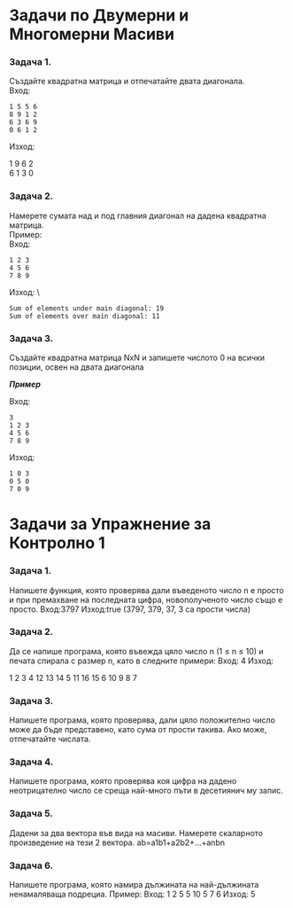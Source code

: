 # Задачи по Двумерни и Многомерни Масиви

### Задача 1.

Създайте квадратна матрица и отпечатайте двата диагонала.\
Вход:

```
1 5 5 6
8 9 1 2
6 3 6 9
0 6 1 2
```

Изход:

1 9 6 2 \
6 1 3 0

### Задача 2.

Намерете сумата над и под главния диагонал на дадена квадратна матрица. \
Пример: \
Вход:

```
1 2 3
4 5 6
7 8 9
```

Изход: \
```
Sum of elements under main diagonal: 19
Sum of elements over main diagonal: 11
```

### Задача 3.

Създайте квадратна матрица NxN и запишете числото 0 на всички позиции, освен на двата диагонала

***Пример***

Вход:
```
3
1 2 3
4 5 6
7 8 9
```

Изход:

```
1 0 3
0 5 0
7 0 9
```


# Задачи за Упражнение за Контролно 1

### Задача 1.

Напишете функция, която проверява дали въведеното число n е просто и при премахване на последната цифра, новополученото число също е просто.
Вход:3797
Изход:true (3797, 379, 37, 3 са прости числа)

### Задача 2.

Да се напише програма, която въвежда цяло число n (1 ≤ n ≤ 10) и печата спирала с размер n, като в следните примери: Вход: 4 Изход:

1  2  3  4 
12 13 14 5
11 16 15 6
10 9  8  7

### Задача 3.

Напишете програма, която проверява, дали цяло положително число може да бъде представено, като сума от прости такива. Ако може, отпечатайте числата.

### Задача 4. 

Напишете програма, която проверява коя цифра на дадено неотрицателно число се среща най-много пъти в десетиянич му запис.

### Задача 5.

Дадени за два вектора във вида на масиви. Намерете скаларното произведение на тези 2 вектора.
ab=a1b1+a2b2+...+anbn

### Задача 6.

Напишете програма, която намира дължината на най-дължината ненамаляваща подрециа.
Пример:
Вход: 1 2 5 5 10 5 7 6
Изход: 5